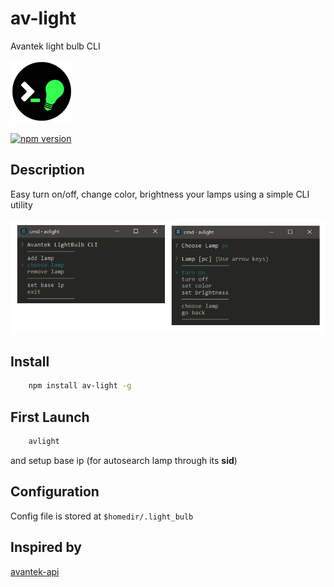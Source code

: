 # av-light
Avantek light bulb CLI

![logo](https://raw.githubusercontent.com/fcannizzaro/av-light/master/src/icon.png)

[![npm version](https://badge.fury.io/js/av-light.svg)](https://badge.fury.io/js/av-light)

## Description
Easy turn on/off, change color, brightness your lamps using a simple CLI utility

![screen](https://raw.githubusercontent.com/fcannizzaro/av-light/master/src/screen.png)

## Install
```sh
	npm install av-light -g
```

## First Launch

```sh	
	avlight
```
and setup base ip (for autosearch lamp through its **sid**)

## Configuration
Config file is stored at ```$homedir/.light_bulb```

## Inspired by
[avantek-api](https://github.com/maxime1992/avantek-api)
